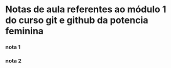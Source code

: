 # Notas de aula referentes ao módulo 1 do curso git e github da potencia feminina

### nota 1

### nota 2
